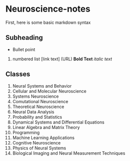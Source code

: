 # Neuroscience-notes
First, here is some basic markdown syntax
## Subheading
- Bullet point
1. numbered list
[link text] (URL)
**Bold Text**
*italic text*

## Classes
1. Neural Systems and Behavior
2. Cellular and Molecular Neuroscience
3. Systems Neuroscience
4. Comutational Neuroscience
5. Theoretical Neuroscience
6. Neural Data Analysis
7. Probability and Statistics
8. Dynamical Systems and Differential Equations
9. Linear Algebra and Matrix Theory
10. Programming
11. Machine Learning Applications
12. Cognitive Neuroscience
13. Physics of Neural Systems
14. Biological Imaging and Neural Measurement Techniques

